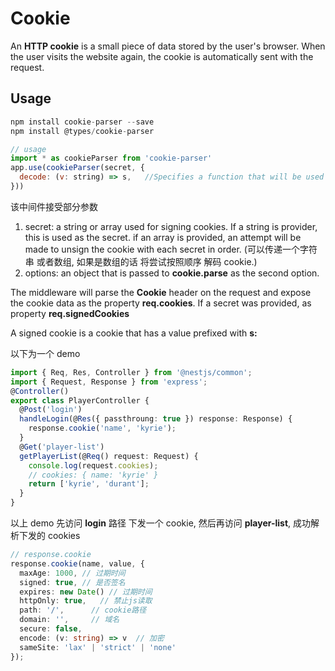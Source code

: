 # Cookie

An **HTTP cookie** is a small piece of data stored by the user's browser. When the user visits the website
again, the cookie is automatically sent with the request.

## Usage

```js
npm install cookie-parser --save
npm install @types/cookie-parser

// usage
import * as cookieParser from 'cookie-parser'
app.use(cookieParser(secret, {
  decode: (v: string) => s,   //Specifies a function that will be used to decode a cookie's value
}))
```

该中间件接受部分参数

1. secret: a string or array used for signing cookies. If a string is provider, this is used as the secret.
   if an array is provided, an attempt will be made to unsign the cookie with each secret in order.
   (可以传递一个字符串 或者数组, 如果是数组的话 将尝试按照顺序 解码 cookie.)
2. options: an object that is passed to **cookie.parse** as the second option.

The middleware will parse the **Cookie** header on the request and expose the cookie data as the property
**req.cookies**. If a secret was provided, as property **req.signedCookies**

A signed cookie is a cookie that has a value prefixed with **s:**

以下为一个 demo

```ts
import { Req, Res, Controller } from '@nestjs/common';
import { Request, Response } from 'express';
@Controller()
export class PlayerController {
  @Post('login')
  handleLogin(@Res({ passthroung: true }) response: Response) {
    response.cookie('name', 'kyrie');
  }
  @Get('player-list')
  getPlayerList(@Req() request: Request) {
    console.log(request.cookies);
    // cookies: { name: 'kyrie' }
    return ['kyrie', 'durant'];
  }
}
```

以上 demo 先访问 **login** 路径 下发一个 cookie, 然后再访问 **player-list**, 成功解析下发的 cookies

```ts
// response.cookie
response.cookie(name, value, {
  maxAge: 1000, // 过期时间
  signed: true, // 是否签名
  expires: new Date() // 过期时间
  httpOnly: true,   // 禁止js读取
  path: '/',      // cookie路径
  domain: '',     // 域名
  secure: false,
  encode: (v: string) => v  // 加密
  sameSite: 'lax' | 'strict' | 'none'
});
```
